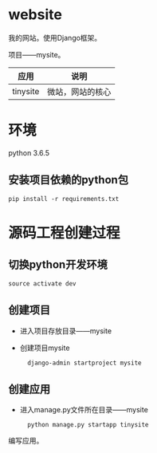 # website
我的网站。使用Django框架。

项目——mysite。

应用 | 说明
---|---
tinysite | 微站，网站的核心

# 环境
python 3.6.5

## 安装项目依赖的python包

    pip install -r requirements.txt


# 源码工程创建过程

## 切换python开发环境

    source activate dev

## 创建项目
- 进入项目存放目录——mysite
- 创建项目mysite

        django-admin startproject mysite


## 创建应用
- 进入manage.py文件所在目录——mysite

        python manage.py startapp tinysite

编写应用。

